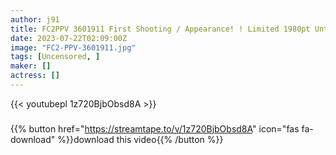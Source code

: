 ```yaml
---
author: j91
title: FC2PPV 3601911 First Shooting / Appearance! ! Limited 1980pt Until 7/28! ! The Current ◯ JD Of Tall Legs Who Is Working Hard For Job Hunting Is Openly Obscene In Broad Daylight … Pies & Ejaculation In The Female College Student Who Continues To Give Pleasure And Loses Reason! !
date: 2023-07-22T02:09:00Z
image: "FC2-PPV-3601911.jpg"
tags: [Uncensored, ]
maker: []
actress: []
---
```



{{< youtubepl 1z720BjbObsd8A >}}
###

{{% button href="https://streamtape.to/v/1z720BjbObsd8A" icon="fas fa-download" %}}download this video{{% /button %}}

